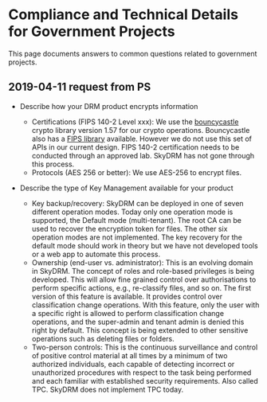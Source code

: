 # Compliance and Technical Details for Government Projects  
  
This page documents answers to common questions related to government projects.  

## 2019-04-11 request from PS 
   
* Describe how your DRM product encrypts information  
    + Certifications (FIPS 140-2 Level xxx): We use the [bouncycastle](https://www.bouncycastle.org/) crypto library version 1.57 for our crypto operations. Bouncycastle also has a [FIPS library](https://www.bouncycastle.org/fips-java/) available. However we do not use this set of APIs in our current design. FIPS 140-2 certification needs to be conducted through an approved lab. SkyDRM has not gone through this process. 
    + Protocols (AES 256 or better): We use AES-256 to encrypt files.   
  
* Describe the type of Key Management available for your product  
    + Key backup/recovery: SkyDRM can be deployed in one of seven different operation modes. Today only one operation mode is supported, the Default mode (multi-tenant). The root CA can be used to recover the encryption token for files. The other six operation modes are not implemented. The key recovery for the default mode should work in theory but we have not developed tools or a web app to automate this process. 
    + Ownership (end-user vs. administrator): This is an evolving domain in SkyDRM. The concept of roles and role-based privileges is being developed. This will allow fine grained control over authorisations to perform specific actions, e.g., re-classify files, and so on. The first version of this feature is available. It provides control over classification change operations. With this feature, only the user with a specific right is allowed to perform classification change operations, and the super-admin and tenant admin is denied this right by default. This concept is being extended to other sensitive operations such as deleting files or folders.
    + Two-person controls: This is the continuous surveillance and control of positive control material at all times by a minimum of two authorized individuals, each capable of detecting incorrect or unauthorized procedures with respect to the task being performed and each familiar with established security requirements. Also called TPC. SkyDRM does not implement TPC today.